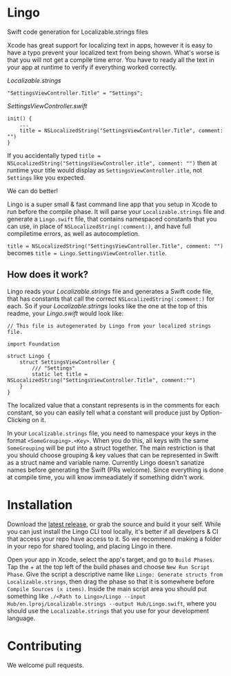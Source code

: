 # Lingo
Swift code generation for Localizable.strings files

Xcode has great support for localizing text in apps, however it is easy to have a typo prevent your localized text from being shown. What's worse is that you will not get a compile time error. You have to ready all the text in your app at runtime to verify if everything worked correctly.

*Localizable.strings*

```
"SettingsViewController.Title" = "Settings";
```

*SettingsViewController.swift*

```
init() {
	...
	title = NSLocalizedString("SettingsViewController.Title", comment: "")
}
```
If you accidentally typed `title = NSLocalizedString("SettingsViewController.itle", comment: "")` then at runtime your title would display as `SettingsViewController.itle`, not `Settings` like you expected.

We can do better!

Lingo is a super small & fast command line app that you setup in Xcode to run before the compile phase. It will parse your `Localizable.strings` file and generate a `Lingo.swift` file, that contains namespaced constants that you can use, in place of `NSLocalizedString(:comment:)`, and have full compiletime errors, as well as autocompletion.

`title = NSLocalizedString("SettingsViewController.Title", comment: "")` becomes `title = Lingo.SettingsViewController.title`.

## How does it work?
Lingo reads your *Localizable.strings* file and generates a Swift code file, that has constants that call the correct `NSLocalizedString(:comment:)` for each. So if your *Localizable.strings* looks like the one at the top of this readme, your *Lingo.swift* would look like:

```
// This file is autogenerated by Lingo from your localized strings file.

import Foundation

struct Lingo {
    struct SettingsViewController {
        /// "Settings"
        static let title = NSLocalizedString("SettingsViewController.Title", comment:"")
    }
}
```

The localized value that a constant represents is in the comments for each constant, so you can easily tell what a constant will produce just by Option-Clicking on it.

In your `Localizable.strings` file, you need to namespace your keys in the format `<SomeGrouping>.<Key>`. When you do this, all keys with the same `SomeGrouping` will be put into a struct together. The main restriction is that you should choose grouping & key values that can be represented in Swift as a struct name and variable name. Currently Lingo doesn't sanatize names before generating the Swift (PRs welcome). Since everything is done at compile time, you will know immeadiately if something didn't work.

# Installation
Download the [latest release](https://github.com/Mobelux/Lingo/releases/latest), or grab the source and build it your self. While you can just install the Lingo CLI tool locally, it's better if all develpers & CI that access your repo have access to it. So we recommend making a folder in your repo for shared tooling, and placing Lingo in there.

Open your app in Xcode, select the app's target, and go to `Build Phases`. Tap the +  at the top left of the build phases and choose `New Run Script Phase`. Give the script a descriptive name like `Lingo: Generate structs from Localizable.strings`, then drag the phase so that it is somewhere before `Compile Sources (x items)`. Inside the main script area you should put something like `./<Path to Lingo>/Lingo --input Hub/en.lproj/Localizable.strings --output Hub/Lingo.swift`, where you should use the `Localizable.strings` that you use for your development language. 

# Contributing
We welcome pull requests.
